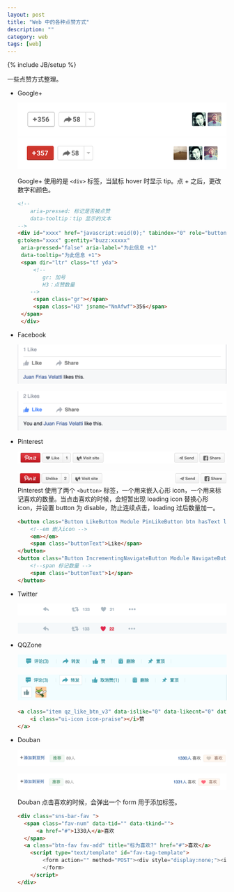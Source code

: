 ```yaml
---
layout: post
title: "Web 中的各种点赞方式"
description: ""
category: web
tags: [web]
---
```

{% include JB/setup %}

一些点赞方式整理。
<!-- more -->

- Google+
	
	![Google plus](/assets/images/web/click-like/GooglePlus-like.png)
	![Google plus clicked](/assets/images/web/click-like/GooglePlus-like-clicked.png)

	Google+ 使用的是 `<div>` 标签，当鼠标 hover 时显示 tip。点 + 之后，更改数字和颜色。
	
	```html
	<!-- 
		aria-pressed: 标记是否被点赞
		data-tooltip：tip 显示的文本
	-->
	<div id="xxxx" href="javascript:void(0);" tabindex="0" role="button" jscontroller="qG1h8c" jsaction="click:xxx:xxx;" class="esw qk Gc eswd" 
	g:token="xxxx" g:entity="buzz:xxxxx"
	 aria-pressed="false" aria-label="为此信息 +1" 
	 data-tooltip="为此信息 +1">
	 <span dir="ltr" class="tf yda">
		 <!-- 
			gr: 加号
			H3：点赞数量
		-->
		 <span class="gr"></span>
		 <span class="H3" jsname="NnAfwf">356</span>
	 </span>
	 </div>
	```
		 
- Facebook
	
	![Facebook like](/assets/images/web/click-like/Facebook-like.png)
	
	![Facebook like clicked](/assets/images/web/click-like/Facebook-like-clicked.png)
	
- Pinterest

	![Pinterest like](/assets/images/web/click-like/Pinterest-like.png)
	
	![Pinterest like clicked](/assets/images/web/click-like/Pinterest-like-clicked.png)
	Pinterest 使用了两个 `<button>` 标签，一个用来嵌入心形 icon，一个用来标记喜欢的数量。当点击喜欢的时候，会短暂出现 loading icon 替换心形icon，并设置 button 为 disable，防止连续点击，loading 过后数量加一。
	
	```html
	<button class="Button LikeButton Module PinLikeButton btn hasText like leftRounded pinActionBarButton  medium rounded" data-element-type="1" data-source-interest-id="" type="button">
		<!--em 嵌入icon -->
		<em></em>
		<span class="buttonText">Like</span>       
	</button>
	<button class="Button IncrementingNavigateButton Module NavigateButton btn hasText medium repinLikeNavigateButton like leftRounded pinActionBarButton  rounded" data-element-type="175" type="button">
		<!--span 标记数量 -->
		<span class="buttonText">1</span>  
	</button>
	```
	
- Twitter

	![Douban like](/assets/images/web/click-like/Twitter-like.png)
	
	![Douban like clicked](/assets/images/web/click-like/Twitter-like-clicked.png)
	
- QQZone

	![QQZone like](/assets/images/web/click-like/QQZone-like.png)
	
	![QQZone like clicked](/assets/images/web/click-like/QQZone-like-clicked.png)
	
	```html
	<a class="item qz_like_btn_v3" data-islike="0" data-likecnt="0" data-showcount="0" data-unikey="http://user.qzone.qq.com/xxxxxxx/batchphoto/V1428Qet0iQKw0/xxxxxx" data-curkey="http://user.qzone.qq.com/xxxxx/batchphoto/V1428Qet0iQKw0/xxxxxxx" data-clicklog="like" href="javascript:;">
		<i class="ui-icon icon-praise"></i>赞
	</a>
	```
	
- Douban

	![Douban like](/assets/images/web/click-like/Douban-like.png)
	
	![Douban like clicked](/assets/images/web/click-like/Douban-like-clicked.png)
	
	Douban 点击喜欢的时候，会弹出一个 form 用于添加标签。

	```html
	<div class="sns-bar-fav ">
	  <span class="fav-num" data-tid="" data-tkind="">
		  <a href="#">1330人</a>喜欢
	  </span>
	  <a class="btn-fav fav-add" title="标为喜欢?" href="#">喜欢</a>
		<script type="text/template" id="fav-tag-template">
			<form action="" method="POST"><div style="display:none;"><input type="hidden" name="ck" value="pqpc"/></div>
			</form>
		</script>
    </div>
	```